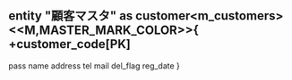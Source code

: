 entity "顧客マスタ" as customer<m_customers>
<<M,MASTER_MARK_COLOR>>{
+customer_code[PK]
--
pass
name
address
tel
mail
del_flag
reg_date
}
